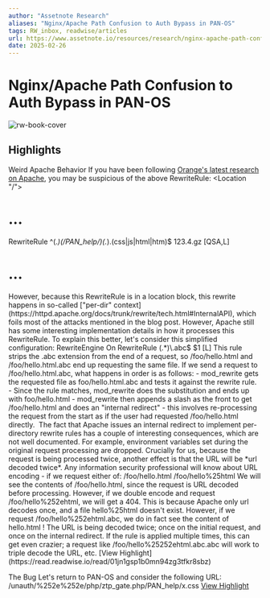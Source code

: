 ```yaml
---
author: "Assetnote Research"
aliases: "Nginx/Apache Path Confusion to Auth Bypass in PAN-OS"
tags: RW_inbox, readwise/articles
url: https://www.assetnote.io/resources/research/nginx-apache-path-confusion-to-auth-bypass-in-pan-os
date: 2025-02-26
---
```

# Nginx/Apache Path Confusion to Auth Bypass in PAN-OS

![rw-book-cover](https://cdn.prod.website-files.com/64233a8baf1eba1d72a641d4/67acd9bfa84c531398283967_Apache%20Path%20Confusion%20to%20Auth%20Bypass%20in%20PAN-OS%20(CVE-2025-0108).png)

## Highlights


Weird Apache Behavior
 If you have been following [Orange's latest research on Apache](https://blog.orange.tw/posts/2024-08-confusion-attacks-en), you may be suspicious of the above RewriteRule:
 <Location "/">
 # ...
 RewriteRule ^(.*)(\/PAN_help\/)(.*)\.(css|js|html|htm)$ $1$2$3.$4.gz [QSA,L]
 # ...
 </Location>
 However, because this RewriteRule is in a location block, this rewrite happens in so-called ["per-dir" context](https://httpd.apache.org/docs/trunk/rewrite/tech.html#InternalAPI), which foils most of the attacks mentioned in the blog post. However, Apache still has some interesting implementation details in how it processes this RewriteRule. To explain this better, let's consider this simplified configuration:
 <Location "/">
 RewriteEngine On
 RewriteRule (.*)\.abc$ $1 [L]
 </Location>
 This rule strips the .abc extension from the end of a request, so /foo/hello.html and /foo/hello.html.abc end up requesting the same file. If we send a request to /foo/hello.html.abc, what happens in order is as follows:
 - mod_rewrite gets the requested file as foo/hello.html.abc and tests it against the rewrite rule.
 - Since the rule matches, mod_rewrite does the substitution and ends up with foo/hello.html
 - mod_rewrite then appends a slash as the front to get /foo/hello.html and does an "internal redirect" - this involves re-processing the request from the start as if the user had requested /foo/hello.html directly.
 ‍
 The fact that Apache issues an internal redirect to implement per-directory rewrite rules has a couple of interesting consequences, which are not well documented. For example, environment variables set during the original request processing are dropped. Crucially for us, because the request is being processed twice, another effect is that the URL will be *url decoded twice*. Any information security professional will know about URL encoding - if we request either of:
 /foo/hello.html
 /foo/hello%25html
 We will see the contents of /foo/hello.html, since the request is URL decoded before processing. However, if we double encode and request /foo/hello%252ehtml, we will get a 404. This is because Apache only url decodes once, and a file hello%25html doesn't exist. However, if we request /foo/hello%252ehtml.abc, we do in fact see the content of hello.html ! The URL is being decoded twice; once on the initial request, and once on the internal redirect. If the rule is applied multiple times, this can get even crazier; a request like /foo/hello%25252ehtml.abc.abc will work to triple decode the URL, etc.
[View Highlight](https://read.readwise.io/read/01jn1gsp1b0mn94zg3tfkr8sbz)



The Bug
 Let's return to PAN-OS and consider the following URL:
 /unauth/%252e%252e/php/ztp_gate.php/PAN_help/x.css
[View Highlight](https://read.readwise.io/read/01jn1gtbrcnfepxt3tywv8txea)

